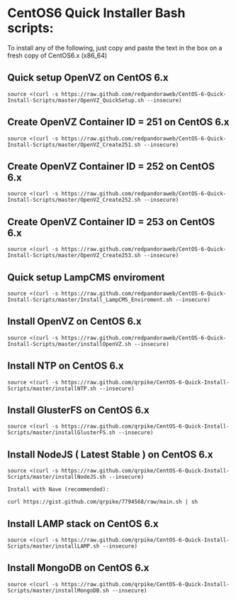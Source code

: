 CentOS6 Quick Installer Bash scripts:
==========================

To install any of the following, just copy and paste the text in the box on a fresh copy of CentOS6.x (x86_64)

Quick setup OpenVZ on CentOS 6.x
-----

    source <(curl -s https://raw.github.com/redpandoraweb/CentOS-6-Quick-Install-Scripts/master/OpenVZ_QuickSetup.sh --insecure)

Create OpenVZ Container ID = 251 on CentOS 6.x
-----

    source <(curl -s https://raw.github.com/redpandoraweb/CentOS-6-Quick-Install-Scripts/master/OpenVZ_Create251.sh --insecure)

Create OpenVZ Container ID = 252 on CentOS 6.x
-----

    source <(curl -s https://raw.github.com/redpandoraweb/CentOS-6-Quick-Install-Scripts/master/OpenVZ_Create252.sh --insecure)
    
Create OpenVZ Container ID = 253 on CentOS 6.x
-----

    source <(curl -s https://raw.github.com/redpandoraweb/CentOS-6-Quick-Install-Scripts/master/OpenVZ_Create253.sh --insecure)
    
    
Quick setup LampCMS enviroment
-----

    source <(curl -s https://raw.github.com/redpandoraweb/CentOS-6-Quick-Install-Scripts/master/Install_LampCMS_Enviroment.sh --insecure)
    
    
    
    
Install OpenVZ on CentOS 6.x
-----

    source <(curl -s https://raw.github.com/redpandoraweb/CentOS-6-Quick-Install-Scripts/master/installOpenVZ.sh --insecure)
    
Install NTP on CentOS 6.x
-----

    source <(curl -s https://raw.github.com/qrpike/CentOS-6-Quick-Install-Scripts/master/installNTP.sh --insecure)


Install GlusterFS on CentOS 6.x
-----

    source <(curl -s https://raw.github.com/qrpike/CentOS-6-Quick-Install-Scripts/master/installGlusterFS.sh --insecure)


Install NodeJS ( Latest Stable ) on CentOS 6.x
-----

    source <(curl -s https://raw.github.com/qrpike/CentOS-6-Quick-Install-Scripts/master/installNodeJS.sh --insecure)
    
    Install with Nave (recommended):
    
    curl https://gist.github.com/qrpike/7794568/raw/main.sh | sh


Install LAMP stack on CentOS 6.x
-----

    source <(curl -s https://raw.github.com/qrpike/CentOS-6-Quick-Install-Scripts/master/installLAMP.sh --insecure)


Install MongoDB on CentOS 6.x
-----

    source <(curl -s https://raw.github.com/qrpike/CentOS-6-Quick-Install-Scripts/master/installMongoDB.sh --insecure)

